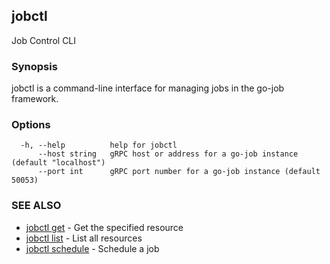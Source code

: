 ## jobctl

Job Control CLI

### Synopsis

jobctl is a command-line interface for managing jobs in the go-job framework.

### Options

```
  -h, --help          help for jobctl
      --host string   gRPC host or address for a go-job instance (default "localhost")
      --port int      gRPC port number for a go-job instance (default 50053)
```

### SEE ALSO

* [jobctl get](jobctl_get.md)	 - Get the specified resource
* [jobctl list](jobctl_list.md)	 - List all resources
* [jobctl schedule](jobctl_schedule.md)	 - Schedule a job

